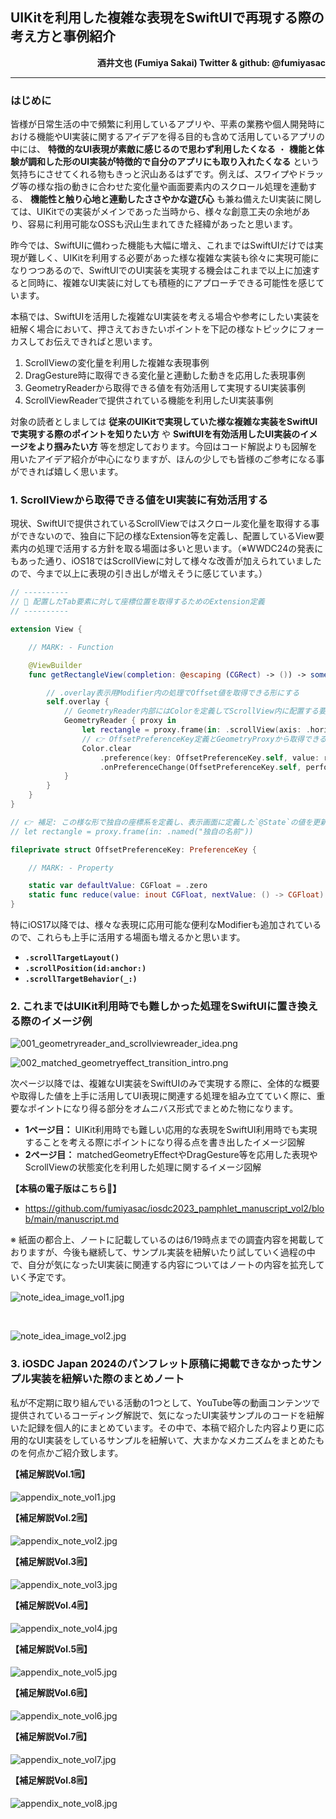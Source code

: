 ## UIKitを利用した複雑な表現をSwiftUIで再現する際の考え方と事例紹介

<p align="right">
<strong>酒井文也 (Fumiya Sakai) Twitter &amp; github: @fumiyasac</strong>
</p>

<hr>

### はじめに

皆様が日常生活の中で頻繁に利用しているアプリや、平素の業務や個人開発時における機能やUI実装に関するアイデアを得る目的も含めて活用しているアプリの中には、 __特徴的なUI表現が素敵に感じるので思わず利用したくなる__ ・ __機能と体験が調和した形のUI実装が特徴的で自分のアプリにも取り入れたくなる__ という気持ちにさせてくれる物もきっと沢山あるはずです。例えば、スワイプやドラッグ等の様な指の動きに合わせた変化量や画面要素内のスクロール処理を連動する、 __機能性と触り心地と連動したささやかな遊び心__ も兼ね備えたUI実装に関しては、UIKitでの実装がメインであった当時から、様々な創意工夫の余地があり、容易に利用可能なOSSも沢山生まれてきた経緯があったと思います。

昨今では、SwiftUIに備わった機能も大幅に増え、これまではSwiftUIだけでは実現が難しく、UIKitを利用する必要があった様な複雑な実装も徐々に実現可能になりつつあるので、SwiftUIでのUI実装を実現する機会はこれまで以上に加速すると同時に、複雑なUI実装に対しても積極的にアプローチできる可能性を感じています。

本稿では、SwiftUIを活用した複雑なUI実装を考える場合や参考にしたい実装を紐解く場合において、押さえておきたいポイントを下記の様なトピックにフォーカスしてお伝えできればと思います。

1. ScrollViewの変化量を利用した複雑な表現事例
2. DragGesture時に取得できる変化量と連動した動きを応用した表現事例
3. GeometryReaderから取得できる値を有効活用して実現するUI実装事例
4. ScrollViewReaderで提供されている機能を利用したUI実装事例

対象の読者としましては __従来のUIKitで実現していた様な複雑な実装をSwiftUIで実現する際のポイントを知りたい方__ や __SwiftUIを有効活用したUI実装のイメージをより掴みたい方__ 等を想定しております。今回はコード解説よりも図解を用いたアイデア紹介が中心になりますが、ほんの少しでも皆様のご参考になる事ができれば嬉しく思います。

### 1. ScrollViewから取得できる値をUI実装に有効活用する

現状、SwiftUIで提供されているScrollViewではスクロール変化量を取得する事ができないので、独自に下記の様なExtension等を定義し、配置しているView要素内の処理で活用する方針を取る場面は多いと思います。（※WWDC24の発表にもあった通り、iOS18ではScrollViewに対して様々な改善が加えられていましたので、今まで以上に表現の引き出しが増えそうに感じています。）

```swift
// ----------
// 📝 配置したTab要素に対して座標位置を取得するためのExtension定義
// ----------

extension View {

    // MARK: - Function

    @ViewBuilder
    func getRectangleView(completion: @escaping (CGRect) -> ()) -> some View {

        // .overlay表示用Modifier内の処理でOffset値を取得できる形にする
        self.overlay {
            // GeometryReader内部にはColorを定義してScrollView内に配置する要素には極力影響を及ぼさない様にする
            GeometryReader { proxy in
                let rectangle = proxy.frame(in: .scrollView(axis: .horizontal))
                // 👉 OffsetPreferenceKey定義とGeometryProxyから取得できる値を紐づける事でこの値変化を監視対象に設定する
                Color.clear
                    .preference(key: OffsetPreferenceKey.self, value: rectangle)
                    .onPreferenceChange(OffsetPreferenceKey.self, perform: completion)
            }
        }
    }
}

// 👉 補足: この様な形で独自の座標系を定義し、表示画面に定義した`@State`の値を更新する際に有効活用する
// let rectangle = proxy.frame(in: .named("独自の名前"))

fileprivate struct OffsetPreferenceKey: PreferenceKey {

    // MARK: - Property

    static var defaultValue: CGFloat = .zero
    static func reduce(value: inout CGFloat, nextValue: () -> CGFloat) {}
}
```

特にiOS17以降では、様々な表現に応用可能な便利なModifierも追加されているので、これらも上手に活用する場面も増えるかと思います。

- __`.scrollTargetLayout()`__
- __`.scrollPosition(id:anchor:)`__
- __`.scrollTargetBehavior(_:)`__

### 2. これまではUIKit利用時でも難しかった処理をSwiftUIに置き換える際のイメージ例

![001_geometryreader_and_scrollviewreader_idea.png](./images/001_geometryreader_and_scrollviewreader_idea.png)

![002_matched_geometryeffect_transition_intro.png](./images/002_matched_geometryeffect_transition_intro.png)

次ページ以降では、複雑なUI実装をSwiftUIのみで実現する際に、全体的な概要や取得した値を上手に活用してUI表現に関連する処理を組み立てていく際に、重要なポイントになり得る部分をオムニバス形式でまとめた物になります。

- __1ページ目：__ UIKit利用時でも難しい応用的な表現をSwiftUI利用時でも実現することを考える際にポイントになり得る点を書き出したイメージ図解
- __2ページ目：__ matchedGeometryEffectやDragGesture等を応用した表現やScrollViewの状態変化を利用した処理に関するイメージ図解

__【本稿の電子版はこちら💁】__
  - https://github.com/fumiyasac/iosdc2023_pamphlet_manuscript_vol2/blob/main/manuscript.md

※ 紙面の都合上、ノートに記載しているのは6/19時点までの調査内容を掲載しておりますが、今後も継続して、サンプル実装を紐解いたり試していく過程の中で、自分が気になったUI実装に関連する内容についてはノートの内容を拡充していく予定です。

![note_idea_image_vol1.jpg](./images/note_idea_image_vol1.jpg)

<br>

![note_idea_image_vol2.jpg](./images/note_idea_image_vol2.jpg)

### 3. iOSDC Japan 2024のパンフレット原稿に掲載できなかったサンプル実装を紐解いた際のまとめノート

私が不定期に取り組んでいる活動の1つとして、YouTube等の動画コンテンツで提供されているコーディング解説で、気になったUI実装サンプルのコードを紐解いた記録を個人的にまとめています。その中で、本稿で紹介した内容より更に応用的なUI実装をしているサンプルを紐解いて、大まかなメカニズムをまとめたものを何点かご紹介致します。

__【補足解説Vol.1🗒️】__

![appendix_note_vol1.jpg](./images/appendix_note_vol1.jpg)

__【補足解説Vol.2🗒️】__

![appendix_note_vol2.jpg](./images/appendix_note_vol2.jpg)

__【補足解説Vol.3🗒️】__

![appendix_note_vol3.jpg](./images/appendix_note_vol3.jpg)

__【補足解説Vol.4🗒️】__

![appendix_note_vol4.jpg](./images/appendix_note_vol4.jpg)

__【補足解説Vol.5🗒️】__

![appendix_note_vol5.jpg](./images/appendix_note_vol5.jpg)

__【補足解説Vol.6🗒️】__

![appendix_note_vol6.jpg](./images/appendix_note_vol6.jpg)

__【補足解説Vol.7🗒️】__

![appendix_note_vol7.jpg](./images/appendix_note_vol7.jpg)

__【補足解説Vol.8🗒️】__

![appendix_note_vol8.jpg](./images/appendix_note_vol8.jpg)
